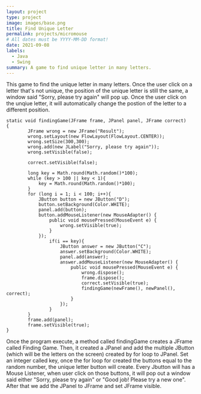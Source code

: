 ```yaml
---
layout: project
type: project
image: images/base.png
title: Find Unique Letter
permalink: projects/micromouse
# All dates must be YYYY-MM-DD format!
date: 2021-09-08
labels:
  - Java
  - Swing
summary: A game to find unique letter in many letters.
---
```


This game to find the unique letter in many letters. Once the user click on a letter that's not unique,  the position of the unique letter is still the same, a window said "Sorry, please try again" will pop up. Once the user click on the unqiue letter, it will automatically change the postion of the letter to a different position.

```
static void findingGame(JFrame frame, JPanel panel, JFrame correct)
{
        JFrame wrong = new JFrame("Result");
        wrong.setLayout(new FlowLayout(FlowLayout.CENTER));
        wrong.setSize(300,300);
        wrong.add(new JLabel("Sorry, please try again"));
        wrong.setVisible(false);
        
        correct.setVisible(false);

        long key = Math.round(Math.random()*100);
        while (key > 100 || key < 1){
            key = Math.round(Math.random()*100);
        }
        for (long i = 1; i < 100; i++){
            JButton button = new JButton("D");
            button.setBackground(Color.WHITE);
            panel.add(button);
            button.addMouseListener(new MouseAdapter() {
                public void mousePressed(MouseEvent e) {
                    wrong.setVisible(true);
                }
            });
                if(i == key){
                    JButton answer = new JButton("C");
                    answer.setBackground(Color.WHITE);
                    panel.add(answer);
                    answer.addMouseListener(new MouseAdapter() {
                        public void mousePressed(MouseEvent e) {
                            wrong.dispose();
                            frame.dispose();
                            correct.setVisible(true);
                            findingGame(newFrame(), newPanel(), correct);
                        }
                    });
                }
        }
        frame.add(panel);
        frame.setVisible(true);
}
```

Once the program execute, a method called findingGame creates a JFrame called Finding Game. Then, it created a JPanel and add the multiple JButton (which will be the letters on the screen) created by for loop to JPanel. Set an integer called key, once the for loop for created the buttons equal to the random number, the unique letter button will create. Every Jbutton will has a Mouse Listener, when user click on those buttons, it will pop out a window said either "Sorry, please try again" or "Good job! Please try a new one". After that we add the JPanel to JFrame and set JFrame visible.


